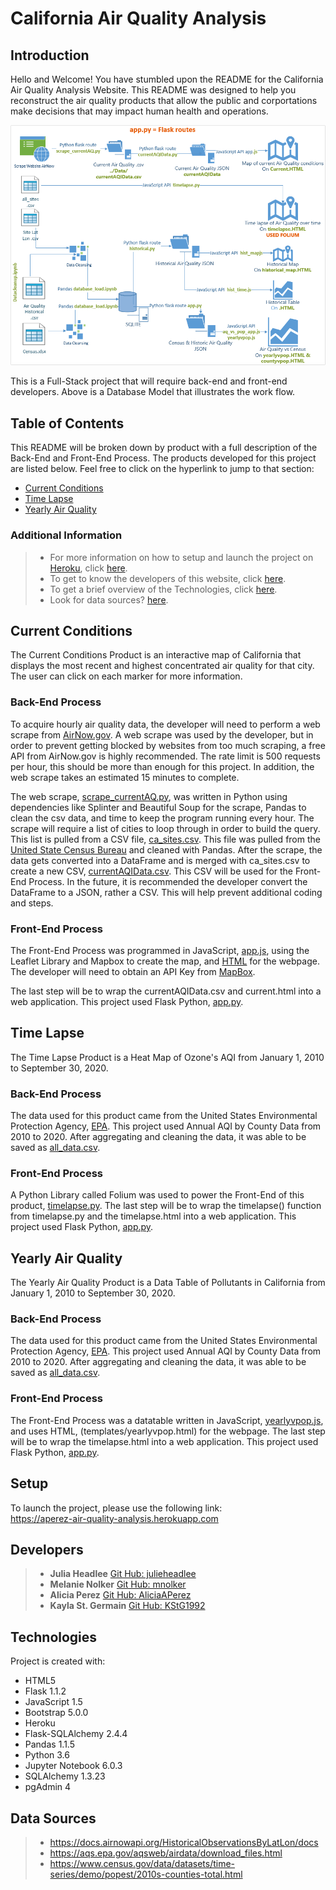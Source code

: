 # California Air Quality Analysis

## Introduction
Hello and Welcome! You have stumbled upon the README for the California Air Quality Analysis Website. This README was designed to help you reconstruct the air quality products that allow the public and corportations make decisions that may impact human health and operations.

![Database Model](static/images/Database_Model.png)

This is a Full-Stack project that will require back-end and front-end developers. Above is a Database Model that illustrates the work flow.

## Table of Contents
This README will be broken down by product with a full description of the Back-End and Front-End Process. The products developed for this project are listed below. Feel free to click on the hyperlink to jump to that section:
 * [Current Conditions](#Current-Conditions)
 * [Time Lapse](#Time-Lapse)
 * [Yearly Air Quality](#Yearly-Air-Quality)

### Additional Information
>- For more information on how to setup and launch the project on [Heroku](https://www.heroku.com/), click [here](#Setup).
>- To get to know the developers of this website, click [here](#Developers).
>- To get a brief overview of the Technologies, click [here](#Technologies).
>- Look for data sources? [here](#Data-Sources).


## **Current Conditions**
The Current Conditions Product is an interactive map of California that displays the most recent and highest concentrated air quality for that city. The user can click on each marker for more information.

### Back-End Process
To acquire hourly air quality data, the developer will need to perform a web scrape from [AirNow.gov](https://www.airnow.gov/). A web scrape was used by the developer, but in order to prevent getting blocked by websites from too much scraping, a free API from AirNow.gov is highly recommended. The rate limit is 500 requests per hour, this should be more than enough for this project. In addition, the web scrape takes an estimated 15 minutes to complete. 

The web scrape, [scrape_currentAQ.py](static/py/scrape_currentAQ.py), was written in Python using dependencies like Splinter and Beautiful Soup for the scrape, Pandas to clean the csv data, and time to keep the program running every hour. The scrape will require a list of cities to loop through in order to build the query. This list is pulled from a CSV file, [ca_sites.csv](static/Data/ca_sites.csv). This file was pulled from the [United State Census Bureau](https://www.census.gov/data/datasets/time-series/demo/popest/2010s-total-cities-and-towns.html#ds) and cleaned with Pandas. After the scrape, the data gets converted into a DataFrame and is merged with ca_sites.csv to create a new CSV, [currentAQIData.csv](static/Data/currentAQIData.csv). This CSV will be used for the Front-End Process. In the future, it is recommended the developer convert the DataFrame to a JSON, rather a CSV. This will help prevent additional coding and steps. 

### Front-End Process
The Front-End Process was programmed in JavaScript, [app.js](static/js/app.js), using the Leaflet Library and Mapbox to create the map, and [HTML](templates/current.html) for the webpage. The developer will need to obtain an API Key from [MapBox](https://docs.mapbox.com/api/overview/).

The last step will be to wrap the currentAQIData.csv and current.html into a web application. This project used Flask Python, [app.py](app.py). 

## **Time Lapse**
The Time Lapse Product is a Heat Map of Ozone's AQI from January 1, 2010 to September 30, 2020.

### Back-End Process
The data used for this product came from the United States Environmental Protection Agency, [EPA](https://aqs.epa.gov/aqsweb/airdata/download_files.html). This project used Annual AQI by County Data from 2010 to 2020. After aggregating and cleaning the data, it was able to be saved as [all_data.csv](static/Data/all_data.csv). 

### Front-End Process
A Python Library called Folium was used to power the Front-End of this product, [timelapse.py](timelapse.py). The last step will be to wrap the timelapse() function from timelapse.py and the timelapse.html into a web application. This project used Flask Python, [app.py](app.py).

## **Yearly Air Quality**
The Yearly Air Quality Product is a Data Table of Pollutants in California from January 1, 2010 to September 30, 2020. 

### Back-End Process
The data used for this product came from the United States Environmental Protection Agency, [EPA](https://aqs.epa.gov/aqsweb/airdata/download_files.html). This project used Annual AQI by County Data from 2010 to 2020. After aggregating and cleaning the data, it was able to be saved as [all_data.csv](static/Data/all_data.csv). 

### Front-End Process
The Front-End Process was a datatable written in JavaScript, [yearlyvpop.js](static/js/yearlyvpop.js), and uses HTML, (templates/yearlyvpop.html) for the webpage. The last step will be to wrap the timelapse.html into a web application. This project used Flask Python, [app.py](app.py).

## **Setup**
To launch the project, please use the following link:  
https://aperez-air-quality-analysis.herokuapp.com

## **Developers**
>- **Julia Headlee**  [Git Hub: julieheadlee](https://github.com/julieheadlee)
>- **Melanie Nolker** [Git Hub: mnolker](https://github.com/mnolker)
>- **Alicia Perez** [Git Hub: AliciaAPerez](https://github.com/AliciaAPerez)
>- **Kayla St. Germain** [Git Hub: KStG1992](https://github.com/KStG1992)

## **Technologies**
Project is created with:  
* HTML5
* Flask 1.1.2
* JavaScript 1.5
* Bootstrap 5.0.0
* Heroku 
* Flask-SQLAlchemy 2.4.4
* Pandas 1.1.5
* Python 3.6
* Jupyter Notebook 6.0.3
* SQLAlchemy 1.3.23
* pgAdmin 4

## **Data Sources**
>- https://docs.airnowapi.org/HistoricalObservationsByLatLon/docs
>- https://aqs.epa.gov/aqsweb/airdata/download_files.html
>- https://www.census.gov/data/datasets/time-series/demo/popest/2010s-counties-total.html    


